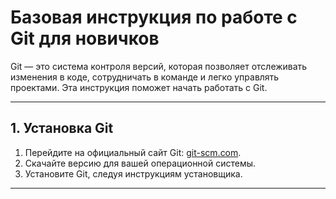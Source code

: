 # Базовая инструкция по работе с Git для новичков

Git — это система контроля версий, которая позволяет отслеживать изменения в коде, сотрудничать в команде и легко управлять проектами. Эта инструкция поможет начать работать с Git.

---

## 1. Установка Git

1. Перейдите на официальный сайт Git: [git-scm.com](https://git-scm.com/).
2. Скачайте версию для вашей операционной системы.
3. Установите Git, следуя инструкциям установщика.

---